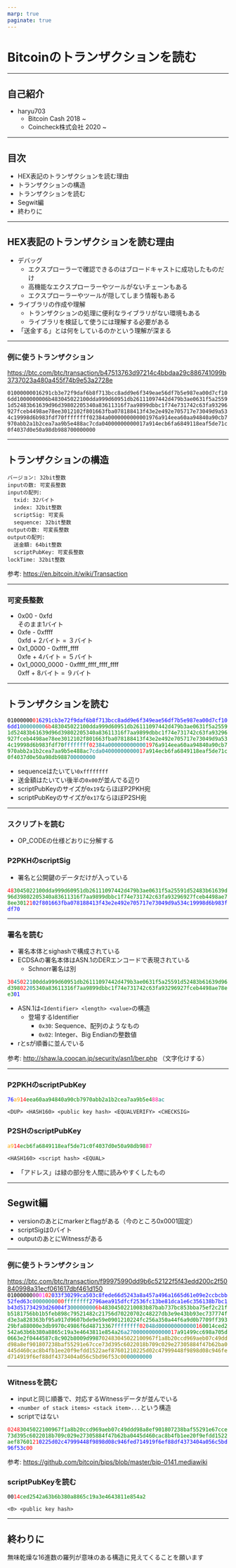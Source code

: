 ```yaml
---
marp: true
paginate: true
---
```


# Bitcoinのトランザクションを読む

---

## 自己紹介
- haryu703
  - Bitcoin Cash 2018 ~
  - Coincheck株式会社 2020 ~

---

## 目次
- HEX表記のトランザクションを読む理由
- トランザクションの構造
- トランザクションを読む
- Segwit編
- 終わりに

---

## HEX表記のトランザクションを読む理由

- デバッグ
  - エクスプローラーで確認できるのはブロードキャストに成功したものだけ
  - 高機能なエクスプローラーやツールがないチェーンもある
  - エクスプローラーやツールが隠してしまう情報もある
- ライブラリの作成や理解
  - トランザクションの処理に便利なライブラリがない環境もある
  - ライブラリを検証して使うには理解する必要がある
- 「送金する」とは何をしているのかという理解が深まる

---

### 例に使うトランザクション

https://btc.com/btc/transaction/b47513763d97214c4bbdaa29c886741099b3737023a480a455f74b9e53a2728e

`01000000016291cb3e72f9daf6b8f713bcc8add9e6f349eae56df7b5e987ea00d7cf106dd1000000006b483045022100dda999d60951db26111097442d479b3ae0631f5a25591d52483b61639d96d39802205340a83611316f7aa9899dbbc1f74e731742c63fa93296927fceb4498ae78ee3012102f801663fba078188413f43e2e492e705717e73049d9a534c19998d6b983fdf70ffffffff02384a0000000000001976a914eea60aa94840a90cb7970abb2a1b2cea7aa9b5e488ac7cda04000000000017a914ecb6fa6849118eaf5de71c0f4037d0e50a98db988700000000`

---

## トランザクションの構造

```
バージョン: 32bit整数
inputの数: 可変長整数
inputの配列:
  txid: 32バイト
  index: 32bit整数
  scriptSig: 可変長
  sequence: 32bit整数
outputの数: 可変長整数
outputの配列:
  送金額: 64bit整数
  scriptPubKey: 可変長整数
lockTime: 32bit整数
```

参考: https://en.bitcoin.it/wiki/Transaction

---

### 可変長整数

- 0x00 - 0xfd\
  そのまま1バイト
- 0xfe - 0xffff\
  0xfd + 2バイト = ３バイト
- 0x1_0000 - 0xffff_ffff\
  0xfe + 4バイト = ５バイト
- 0x1_0000_0000 - 0xffff_ffff_ffff_ffff\
  0xff + 8バイト = ９バイト

---

<style>
.version {
  color: black;
}
.var-int {
  color: red;
}
.txid {
  color: blue;
}
.int {
  color: teal;
}
.script {
  color: green;
}
</style>

## トランザクションを読む

<code><span class="version">01000000</span><span class="var-int">01</span><span class="txid">6291cb3e72f9daf6b8f713bcc8add9e6f349eae56df7b5e987ea00d7cf106dd1</span><span class="int">00000000</span><span class="var-int">6b</span><span class="script">483045022100dda999d60951db26111097442d479b3ae0631f5a25591d52483b61639d96d39802205340a83611316f7aa9899dbbc1f74e731742c63fa93296927fceb4498ae78ee3012102f801663fba078188413f43e2e492e705717e73049d9a534c19998d6b983fdf70</span><span
class="int">ffffffff</span><span class="var-int">02</span><span class="int">384a000000000000</span><span class="var-int">19</span><span class="script">76a914eea60aa94840a90cb7970abb2a1b2cea7aa9b5e488ac</span><span class="int">7cda040000000000</span><span class="var-int">17</span><span class="script">a914ecb6fa6849118eaf5de71c0f4037d0e50a98db9887</span><span class="int">00000000</span></code>

- sequenceはたいてい`0xffffffff`
- 送金額はたいてい後半の`0x00`が並んでる辺り
- scriptPubKeyのサイズが`0x19`ならほぼP2PKH宛
- scriptPubKeyのサイズが`0x17`ならほぼP2SH宛

---

<style>
.push-data {
  color: red;
}
.signature {
  color: green;
}
.pubkey {
  color: blue;
}
</style>

### スクリプトを読む

- OP_CODEの仕様どおりに分解する

### P2PKHのscriptSig

- 署名と公開鍵のデータだけが入っている

<code><span class="push-data">48</span><span class="signature">3045022100dda999d60951db26111097442d479b3ae0631f5a25591d52483b61639d96d39802205340a83611316f7aa9899dbbc1f74e731742c63fa93296927fceb4498ae78ee301</span><span class="push-data">21</span><span class="pubkey">02f801663fba078188413f43e2e492e705717e73049d9a534c19998d6b983fdf70</span></code>

---

<style>
.sighash {
  color: blue;
}
.identifier {
  color: red;
}
.length {
  color: teal;
}
.value {
  color: green;
}
</style>

### 署名を読む

- 署名本体とsighashで構成されている
- ECDSAの署名本体はASN.1のDERエンコードで表現されている
  - Schnorr署名は別

<code><span class="identifier">30</span><span class="length">45</span><span class="identifier">02</span><span class="length">21</span><span class="value">00dda999d60951db26111097442d479b3ae0631f5a25591d52483b61639d96d398</span><span class="identifier">02</span><span class="length">20</span><span class="value">5340a83611316f7aa9899dbbc1f74e731742c63fa93296927fceb4498ae78ee3</span><span class="sighash">01</span></code>

- ASN.1は`<Identifier> <length> <value>`の構造
  - 登場するIdentifier
    - `0x30`: Sequence、配列のようなもの
    - `0x02`: Integer、Big Endianの整数値
- rとsが順番に並んでいる

参考: http://shaw.la.coocan.jp/security/asn1/ber.php （文字化けする）

---

<style>
.dup {
  color: blue;
}
.hash160 {
  color: orange;
}
.hash {
  color: green;
}
.checksig {
  color: teal;
}
.equalverify {
  color: deeppink;
}
.equal {
  color: deeppink;
}
</style>

### P2PKHのscriptPubKey

<code><span class="dup">76</span><span class="hash160">a9</span><span class="push-data">14</span><span class="hash">eea60aa94840a90cb7970abb2a1b2cea7aa9b5e4</span><span class="equalverify">88</span><span class="checksig">ac</span></code>

`<DUP> <HASH160> <public key hash> <EQUALVERIFY> <CHECKSIG>`

### P2SHのscriptPubKey

<code><span class="hash160">a9</span><span class="push-data">14</span><span class="hash">ecb6fa6849118eaf5de71c0f4037d0e50a98db98</span><span class="equal">87</span></code>

`<HASH160> <script hash> <EQUAL>`

- 「アドレス」は緑の部分を人間に読みやすくしたもの

---

<style>
.marker {
  color: purple;
}
.flag {
  color: fuchsia;
}
.witness {
  color: olive;
}
</style>

## Segwit編

- versionのあとにmarkerとflagがある（今のところ0x0001固定）
- scriptSigは0バイト
- outputのあとにWitnessがある

---

### 例に使うトランザクション

https://btc.com/btc/transaction/f99975990dd9b6c52122f5f43edd200c2f50840998a31ecf061617dbf461d150
<code><span class="version">01000000</span><span class="marker">00</span><span class="flag">01</span><span class="var-int">02</span><span class="txid">033f30299ca503c8fede66d5243a8a457a496a1665d61e09e2ccbcbb52fed63c</span><span class="int">00000000</span><span class="var-int">00</span><span class="int">ffffffff</span><span class="txid">2796aea915dfcf2536fc13be81dca1e6c356138b7bc1b43d51734293d26004f3</span><span class="int">00000000</span><span class="var-int">6b</span><span class="script">48304502210083b87bab737bc853bba75ef2c21fb5181756bb1b5feb898c79521482c21756d70220702c48227db3e9e43bb93ec737774fd3e3a828363bf95a917d9607bde9e59e0901210224fc256a350a44f6a9d0b7709ff39329bfa88000e3db9970c4986f6d48713367</span><span class="int">ffffffff</span><span class="var-int">02</span><span class="int">048d000000000000</span><span class="var-int">16</span><span class="script">0014ced2542a63b6b380a8865c19a3e4643811e854a2</span><span class="int">6a27000000000000</span><span class="var-int">17</span><span class="script">a91499cc698a705d0663e2f0444587c8c902b8009d9987</span><span class="witness">02483045022100967f1a8b20ccd969aeb07c49ddd98a8ef901807238baf55291e67cce73d395c6022018b709c029e27305884f47b62ba0445d460cac8b4fb1ee20f9efdd1522aef87601210225d02c47999448f9898d08c946fed714919f6ef88df4373404a056c5bd96f53c00</span><span class="int">00000000</code>

---

### Witnessを読む

- inputと同じ順番で、対応するWitnessデータが並んでいる
- `<number of stack items> <stack item>...`という構造
- scriptではない

<code><span class="var-int">02</span><span class="var-int">48</span><span class="signature">3045022100967f1a8b20ccd969aeb07c49ddd98a8ef901807238baf55291e67cce73d395c6022018b709c029e27305884f47b62ba0445d460cac8b4fb1ee20f9efdd1522aef87601</span><span class="var-int">21</span><span class="pubkey">0225d02c47999448f9898d08c946fed714919f6ef88df4373404a056c5bd96f53c</span><span class="var-int">00</code>

参考: https://github.com/bitcoin/bips/blob/master/bip-0141.mediawiki

### scriptPubKeyを読む

<code><span class="version">00</span><span class="var-int">14</span><span class="hash">ced2542a63b6b380a8865c19a3e4643811e854a2</span></code>

`<0> <public key hash>`

---

## 終わりに

無味乾燥な16進数の羅列が意味のある構造に見えてくることを願います
